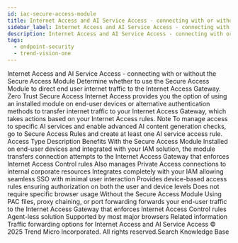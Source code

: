 ```yaml
---
id: iac-secure-access-module
title: Internet Access and AI Service Access - connecting with or without the Secure Access Module
sidebar_label: Internet Access and AI Service Access - connecting with or without the Secure Access Module
description: Internet Access and AI Service Access - connecting with or without the Secure Access Module
tags:
  - endpoint-security
  - trend-vision-one
---
```


 Internet Access and AI Service Access - connecting with or without the Secure Access Module Determine whether to use the Secure Access Module to direct end user internet traffic to the Internet Access Gateway. Zero Trust Secure Access Internet Access provides you the option of using an installed module on end-user devices or alternative authentication methods to transfer internet traffic to your Internet Access Gateway, which takes actions based on your Internet Access rules. Note To manage access to specific AI services and enable advanced AI content generation checks, go to Secure Access Rules and create at least one AI service access rule. Access Type Description Benefits With the Secure Access Module Installed on end-user devices and integrated with your IAM solution, the module transfers connection attempts to the Internet Access Gateway that enforces Internet Access Control rules Also manages Private Access connections to internal corporate resources Integrates completely with your IAM allowing seamless SSO with minimal user interaction Provides device-based access rules ensuring authorization on both the user and device levels Does not require specific browser usage Without the Secure Access Module Using PAC files, proxy chaining, or port forwarding forwards your end-user traffic to the Internet Access Gateway that enforces Internet Access Control rules Agent-less solution Supported by most major browsers Related information Traffic forwarding options for Internet Access and AI Service Access © 2025 Trend Micro Incorporated. All rights reserved.Search Knowledge Base